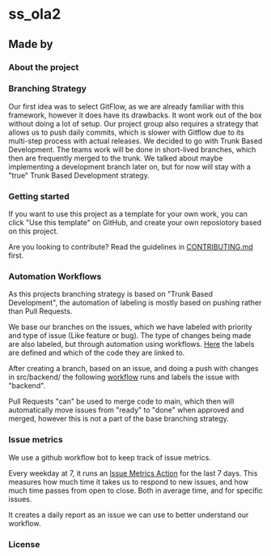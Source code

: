 # ss_ola2

## Made by

### About the project



### Branching Strategy

Our first idea was to select GitFlow, as we are already familiar with this framework, however it does have its drawbacks. It wont work out of the box without doing a lot of setup. Our project group also requires a strategy that allows us to push daily commits, which is slower with Gitflow due to its multi-step process with actual releases.
We decided to go with Trunk Based Development. The teams work will be done in short-lived branches, which then are frequently merged to the trunk.
We talked about maybe implementing a development branch later on, but for now will stay with a "true" Trunk Based Development strategy.

### Getting started

If you want to use this project as a template for your own work, you can click "Use this template" on GitHub, and create your own reposiotory based on this project.

Are you looking to contribute? Read the guidelines in [CONTRIBUTING.md](CONTRIBUTING.md) first.

### Automation Workflows
As this projects branching strategy is based on "Trunk Based Development", the automation of labeling is mostly based on pushing rather than Pull Requests.

We base our branches on the issues, which we have labeled with priority and type of issue (Like feature or bug). The type of changes being made are also labeled, but through automation using workflows.
[Here](.github/labeler.yml) the labels are defined and which of the code they are linked to.

After creating a branch, based on an issue, and doing a push with changes in src/backend/ the following [workflow](.github/workflows/labels-on-push.yml) runs and labels the issue with "backend".

Pull Requests "can" be used to merge code to main, which then will automatically move issues from "ready" to "done" when approved and merged, however this is not a part of the base branching strategy.



### Issue metrics

We use a github workflow bot to keep track of issue metrics. 

Every weekday at 7, it runs an [Issue Metrics Action](https://github.com/marketplace/actions/issue-metrics) for the last 7 days. This measures how much time it takes us to respond to new issues, and how much time passes from open to close. Both in average time, and for specific issues.

It creates a daily report as an issue we can use to better understand our workflow. 

### License